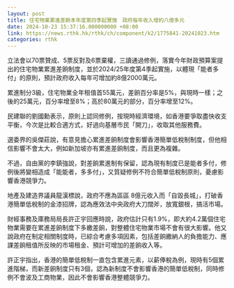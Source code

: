 ```yaml
---
layout: post
title: 住宅物業累進差餉本年度第四季起實施　政府每年收入增約八億多元
date: 2024-10-23 15:37:16.000000000 +08:00
link: https://news.rthk.hk/rthk/ch/component/k2/1775841-20241023.htm
categories: rthk
---
```


立法會以70票贊成、5票反對及6票棄權，三讀通過修例，落實今年財政預算案提出的住宅物業累進差餉制度，並於2024/25年度第4季起實施，以體現「能者多付」的原則，預計政府收入每年可增加約8億2000萬元。 

累進制分3級，住宅物業全年租值首55萬元，差餉百分率是5%，與現時一樣；之後的25萬元，百分率增至8%；高於80萬元的部分，百分率增至12%。

民建聯的劉國勳表示，原則上認同修例，按現時經濟環境，如香港要爭取盡快收支平衡，今次是比較合適方式，好過向基層市民「開刀」，收取其他服務費。

選委界的吳傑莊說，有意見擔心累進差餉制度會影響香港簡單低稅制制度，但他相信影響不會太大，例如新加坡亦有累進差餉制度，而且更為複雜。

不過，自由黨的李鎮強說，對差餉累進制有保留，認為現有制度已是能者多付，修例後將變相造成「能能者，多多付」，又質疑修例不符合簡單低稅制原則，憂慮影響香港競爭力。

地產及建造界議員龍漢標說，政府不應為區區 8億元收入而「自毀長城」，打破香港簡單低稅制的金漆招牌，認為應效法中央政府大刀闊斧，放寬銀根，搞活市場。

財經事務及庫務局局長許正宇回應時說，政府估計只有1.9%，即大約4.2萬個住宅物業需要在累進差餉制度下多繳差餉，對整體住宅物業市場不會有很大影響。他又說政府在制定相關制度時，已綜合考慮多項因素，包括差餉繳納人的負擔能力、應課差餉租值所反映的市場租金、預計可增加的差餉收入等。

許正宇指出，香港的簡單低稅制一直包含累進元素，以薪俸稅為例，現時有5個累進階梯，而新差餉制度只有3個，認為新制度不會影響香港的簡單低稅制，同時修例不會波及工商物業，因此不會影響香港整體競爭力。
